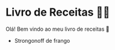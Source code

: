 # Livro de Receitas :man_cook:

Olá! Bem vindo ao meu livro de receitas :wave:

- Strongonoff de frango

  ​